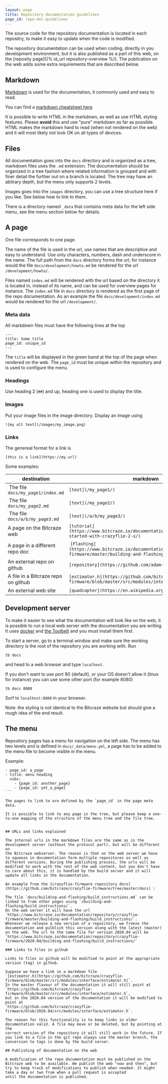 ```yaml
---
layout: page
title: Repository documentation guidelines
page_id: repo-doc-guidelines
---
```


The source code for the repository documentation is located in each repositry, to make it easy to update when the
code is modified.

The repository documentation can be used when coding, directly in you development environment, but it is also published as
a part of this web, on the [reposity page]({% id_url repository-overview %}). The publication on the web adds some extra
requirements that are described below.

## Markdown

[Markdown](https://en.wikipedia.org/wiki/Markdown) is used for the documentation, it commonly used and easy to read.

You can find a [markdown cheatsheet here](https://github.com/adam-p/markdown-here/wiki/Markdown-Cheatsheet)

It is possible to write HTML in the markdown, as well as use HTML styling features. Please **avoid** this and use "pure" markdown as far as possible. HTML makes the markdown hard to read (when not rendered on the web) and it will most likely not look OK on all types of devices.

## Files

All documentation goes into the `docs` directory and is organized as a tree, markdown files uses the `.md` extension.
The documentation should be organized in a tree fashion where related information is grouped and with finer detail the
further out on a branch is located. The tree may have an abitrary depth, but the menu only supports 2 levels.

Images goes into the `images` directory, you can use a tree structure here if you like. See below how to link to them.

There is a directory named `_data` that contains meta data for the left side menu, see the menu section below for details.

## A page

One file corresponds to one page.

The name of the file is used in the url, use names that are descriptive and easy to understand. Use only characters, numbers, dash and underscore in the name. The full path from the `docs` directory forms the url, for instance would the file `docs/development/howto.md` be rendered for the url `/development/howto/`.

Files named `index.md` will be rendered with the url based on the directory it is located in, instead of its name, and can be used for overview pages for instance. The `index.md` file in `docs` directory is rendered as the first page of the
repo documentation. As an example the file `docs/development/index.md` would be rendered for the url `/development/`.

### Meta data

All markdown files must have the following lines at the top

```
---
title: Some title
page_id: unique_id
---
```

The `title` will be displayed in the green band at the top of the page when rendered on the web. The `page_id` must be unique within the repository and is used to configure the menu.

### Headings

Use heading 2 (`##`) and up, heading one is used to display the title.

### Images

Put your image files in the image directory. Display an image using

```
![my alt text](/images/my_image.png)
```

### Links

The genereal format for a link is
```
[this is a link](https://my.url)
```

Some examples:

| destination | markdown |
|----------|-------------|
| The file `docs/my_page1/index.md`| `[text](/my_page1/)` |
| The file `docs/my_page2.md`| `[text](/my_page2/)` |
| The file `docs/a/b/my_page3.md`| `[text](/a/b/my_page3/)` |
| A page on the Bitcraze web | `[tutorial](https://www.bitcraze.io/documentation/tutorials/getting-started-with-crazyflie-2-x/)` |
| A page in a different repo doc | `[Flashing](https://www.bitcraze.io/documentation/repository/crazyflie-firmware/master/building-and-flashing/flashing/)` |
| An external repo on github | `[repository](https://github.com/adam-p/markdown-here)` |
| A file in a Bitcraze repo on github | `[estimator.h](https://github.com/bitcraze/crazyflie-firmware/blob/master/src/modules/interface/estimator.h)` |
| An external web site | `[quadcopter](https://en.wikipedia.org/wiki/Quadcopter)` |

## Development server

To make it easier to see what the documentation will look like on the web, it is possible to run a local web server with the documentation
you are writing. It uses [docker](https://www.docker.com/) and [the Toolbelt](https://github.com/bitcraze/toolbelt) and you must install them first.

To start a server, go to a terminal window and make sure the working directory is the root of the repository you are working with. Run
```
tb docs
```
and head to a web browser and type `localhost`.

If you don't want to use port 80 (default), or your OS doesn't allow it (linux for instance) you can use some other port (for example 8080)
```
tb docs 8080
````
Surf to `localhost:8080` in your browser.

Note: the styling is not identical to the Bitcraze website but should give a rough idea of the end result.

## The menu

Repository pages has a menu for navigation on the left side. The menu has two levels and is defined in `docs/_data/menu.yml`, a page has to
be added to the menu file to become visible in the menu.

Example:

````
- page_id: a_page
- title: menu heading
  subs:
    - {page_id: another_page}
    - {page_id: yet_a_page}
```

The pages to link to are defined by the `page_id` in the page meta data.

It is possible to link to any page in the tree, but please keep a one-to-one mapping of the structure of the menu tree and the file tree.


## URLs and links explained

The internal urls in the markdown files are the same as in the development server (without the protocol part), but will be different on
the Bitcraze webserver. The reason is that on the web server we have to squeeze in documentation form multiple repositores as well as
different versions. During the publishing process, the urls will be modified to work with the rest of the web content, but you don't have
to care about this, it is handled by the build server and it will update all links in the documentation.

An example from the [crazyflie-firmware repository docs](https://github.com/bitcraze/crazyflie-firmware/tree/master/docs) :

The file `docs/building-and-flashing/build_instructions.md` can be linked to from other pages using `/building-and-flashing/build_instructions/`.
On the web server it will have the url `https://www.bitcraze.io/documentation/repository/crazyflie-firmware/master/building-and-flashing/build_instructions/`.
Whenever we release a new version of a repository, we freeze the documentation and pulblish this version along with the latest (master)
on the web. The url to the same file for version 2020.04 will be `https://www.bitcraze.io/documentation/repository/crazyflie-firmware/2020.04/building-and-flashing/build_instructions/`

### Links to files in github

Links to files in github will be modified to point at the appropriate version (tag) in github.

Suppose we have a link in a markdown file
`[estimator.h](https://github.com/bitcraze/crazyflie-firmware/blob/master/src/modules/interface/estimator.h)`.
In the master flavour of the documentation it will still point at
`https://github.com/bitcraze/crazyflie-firmware/blob/master/src/modules/interface/estimator.h`,
but in the 2020.04 version of the documentation it will be modified to point at
`https://github.com/bitcraze/crazyflie-firmware/blob/2020.04/src/modules/interface/estimator.h`.

The reason for this functionality is to keep links in older documentation valid. A file may move or be deleted, but by pointing at the
correct version of the repository it will still work in the future. If you link to a file in the git repo always use the master branch, the conversion to tags is done by the build server.

## Publishing of documentation on the web

A modification of the repo documentation must be published on the Bitcraze web to be available. We publish the web "now and then", but
try to keep track of modifications to publish when needed. It might take a day or two from when a pull request is accepted
until the documentation is published.
